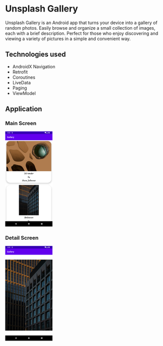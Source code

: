 # Unsplash Gallery

Unsplash Gallery is an Android app that turns your device into a gallery of random photos. 
Easily browse and organize a small collection of images, each with a brief description. 
Perfect for those who enjoy discovering and viewing a variety of pictures in a simple and convenient way.

## Technologies used

- AndroidX Navigation
- Retrofit
- Coroutines
- LiveData
- Paging
- ViewModel

## Application

### Main Screen
<img src="utils/Screenshot_1.png" width="30%" alt="Main Screen" />

### Detail Screen
<img src="utils/Screenshot_2.png" width="30%" alt="Detail Screen" />
